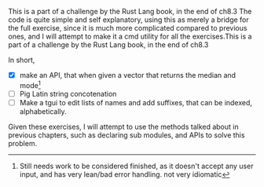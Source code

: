 This is a part of a challenge by the Rust Lang book, in the end of ch8.3
The code is quite simple and self explanatory, using this as merely a bridge for the full exercise, since it is much more complicated compared to previous ones, and I will attempt to make it a cmd utility for all the exercises.This is a part of a challenge by the Rust Lang book, in the end of ch8.3

In short,

- [X] make an API, that when given a vector that returns the median and mode[^1]
- [ ] Pig Latin string concotenation
- [ ] Make a tgui to edit lists of names and add suffixes, that can be indexed, alphabetically.

Given these exercises, I will attempt to use the methods talked about in previous chapters, such as declaring sub modules, and APIs to solve this problem.

[^1]: Still needs work to be considered finished, as it doesn't accept any user input, and has very lean/bad error handling. not very idiomatic
